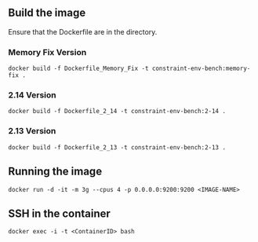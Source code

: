 ## Build the image
Ensure that the Dockerfile are in the directory.

### Memory Fix Version
```
docker build -f Dockerfile_Memory_Fix -t constraint-env-bench:memory-fix .
```

### 2.14 Version
```
docker build -f Dockerfile_2_14 -t constraint-env-bench:2-14 .
```

### 2.13 Version
```
docker build -f Dockerfile_2_13 -t constraint-env-bench:2-13 .
```

## Running the image
```
docker run -d -it -m 3g --cpus 4 -p 0.0.0.0:9200:9200 <IMAGE-NAME>
```

## SSH in the container
```
docker exec -i -t <ContainerID> bash
```